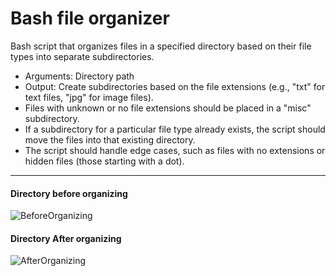 # Bash file organizer
Bash script that organizes files in a specified directory based on their file types into separate subdirectories.

- Arguments: Directory path
- Output: Create subdirectories based on the file extensions (e.g., "txt" for text files, "jpg" for image files).
- Files with unknown or no file extensions should be placed in a "misc" subdirectory.
- If a subdirectory for a particular file type already exists, the script should move the files into that existing directory.
- The script should handle edge cases, such as files with no extensions or hidden files (those starting with a dot).
----



#### Directory before organizing
![BeforeOrganizing](https://github.com/bahrawyyy/Embedded-Linux/assets/71684437/13543bad-c0b0-4d76-b389-d42d27a93603)


#### Directory After organizing
![AfterOrganizing](https://github.com/bahrawyyy/Embedded-Linux/assets/71684437/68dbae26-b702-4845-8957-7e5b37bfe2d3)

